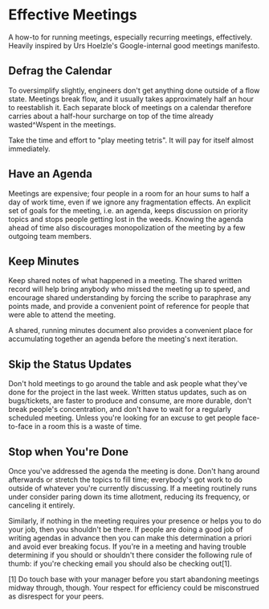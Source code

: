 # Effective Meetings
A how-to for running meetings, especially recurring meetings, effectively.
Heavily inspired by Urs Hoelzle's Google-internal good meetings manifesto.

## Defrag the Calendar
To oversimplify slightly, engineers don't get anything done outside of a flow
state. Meetings break flow, and it usually takes approximately half an hour to
reestablish it. Each separate block of meetings on a calendar therefore carries
about a half-hour surcharge on top of the time already wasted^Wspent in the
meetings.

Take the time and effort to "play meeting tetris". It will pay for itself almost
immediately.

## Have an Agenda
Meetings are expensive; four people in a room for an hour sums to half a day
of work time, even if we ignore any fragmentation effects. An explicit set of
goals for the meeting, i.e. an agenda, keeps discussion on priority topics and
stops people getting lost in the weeds. Knowing the agenda ahead of time also
discourages monopolization of the meeting by a few outgoing team members.

## Keep Minutes
Keep shared notes of what happened in a meeting. The shared written record will
help bring anybody who missed the meeting up to speed, and encourage shared
understanding by forcing the scribe to paraphrase any points made, and provide a
convenient point of reference for people that were able to attend the meeting.

A shared, running minutes document also provides a convenient place for
accumulating together an agenda before the meeting's next iteration.

## Skip the Status Updates
Don't hold meetings to go around the table and ask people what they've done for
the project in the last week. Written status updates, such as on bugs/tickets,
are faster to produce and consume, are more durable, don't break people's
concentration, and don't have to wait for a regularly scheduled meeting. Unless
you're looking for an excuse to get people face-to-face in a room this is a
waste of time.

## Stop when You're Done
Once you've addressed the agenda the meeting is done. Don't hang around
afterwards or stretch the topics to fill time; everybody's got work to do
outside of whatever you're currently discussing. If a meeting routinely runs
under consider paring down its time allotment, reducing its frequency, or
canceling it entirely.

Similarly, if nothing in the meeting requires your presence or helps you to do
your job, then you shouldn't be there. If people are doing a good job of writing
agendas in advance then you can make this determination a priori and avoid ever
breaking focus. If you're in a meeting and having trouble determining if you 
should or shouldn't there consider the following rule of thumb: if you're
checking email you should also be checking out[1].

[1] Do touch base with your manager before you start abandoning meetings midway
	through, though. Your respect for efficiency could be misconstrued as
	disrespect for your peers.
